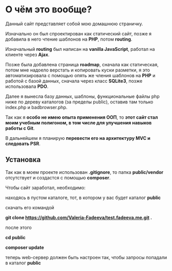 # О чём это вообще?

Данный сайт представляет собой мою домашнюю страничку.

Изначально он был спроектирован как статический сайт, позже я добавила в него чтение шаблонов на **PHP**, потом **routing**.

Изначальный **routing** был написан на **vanilla JavaScript**, работал на клиенте через **Ajax**.

Позже была добавлена страница **roadmap**, сначала как статическая, потом мне надоело верстать и копировать куски разметки, я это автоматизировала с помощью опять же чления шаблонов на **PHP** и работой с базой данных, сначала через класс **SQLite3**, позже использовала **PDO**.

Далее я вынесла базу данных, шаблоны, функциональные файлы php ниже по дереву каталогов (за пределы public), оставив там только index.php и badbrowser.php.

Так как я **особо не имею опыта применения ООП**, то **этот сайт стал моим учебным полигоном, в том числе для улучшения навыков работы с Git**.

В дальнейшем я планирую **перевести его на архитектуру MVC и следовать PSR**. 


## Установка

Так как в моем проекте использован **.gitignore**, то папка **public/vendor** отсутствует и создастся с помощью **composer**.


Чтобы сайт заработал, необходимо:

находясь в пустом каталоге, тот, в котором у вас будет каталог **public**

скачать его командой

**git clone https://github.com/Valeria-Fadeeva/test.fadeeva.me.git .**

после этого

**cd public**

**composer update**

теперь web-сервер должен быть настроен так, чтобы запросы попадали в каталог **public**
